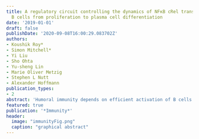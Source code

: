 ```yaml
---
title: A regulatory circuit controlling the dynamics of NFκB cRel transitions
  B cells from proliferation to plasma cell differentiation
date: '2019-01-01'
draft: false
publishDate: '2020-09-08T16:00:29.083702Z'
authors:
- Koushik Roy*
- Simon Mitchell*
- Yi Liu
- Sho Ohta
- Yu-sheng Lin
- Marie Oliver Metzig
- Stephen L Nutt
- Alexander Hoffmann
publication_types:
- 2
abstract: 'Humoral immunity depends on efficient activation of B cells and their subsequent differentiation into antibody-secreting cells (ASCs). The transcription factor NFκB cRel is critical for B cell proliferation, but incorporating its known regulatory interactions into a mathematical model of the ASC differentiation circuit prevented ASC generation in simulations. Indeed, experimental ectopic cRel expression blocked ASC differentiation by inhibiting the transcription factor Blimp1, and in wild-type (WT) cells cRel was dynamically repressed during ASC differentiation by Blimp1 binding the Rel locus. Including this bi-stable circuit of mutual cRel-Blimp1 antagonism into a multi-scale model revealed that dynamic repression of cRel controls the switch from B cell proliferation to ASC generation phases and hence the respective cell population dynamics. Our studies provide a mechanistic explanation of how dysregulation of this bi-stable circuit might result in pathologic B cell population phenotypes and thus offer new avenues for diagnostic stratification and treatment.'
featured: true
publication: '*Immunity*'
header:
  image: "immunityFig.png"
  caption: "graphical abstract"
---
```


